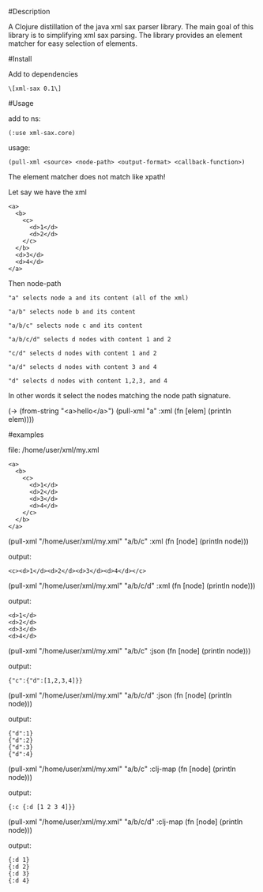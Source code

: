 #Description

A Clojure distillation of the java xml sax parser library.
The main goal of this library is to simplifying xml sax parsing.
The library provides an element matcher for easy selection of elements.

#Install

Add to dependencies

    \[xml-sax 0.1\]

#Usage

add to ns:

    (:use xml-sax.core)

usage:

    (pull-xml <source> <node-path> <output-format> <callback-function>)

The element matcher does not match like xpath!

Let say we have the xml

    <a>
      <b>
        <c>
          <d>1</d>
          <d>2</d>
        </c>
      </b>
      <d>3</d>
      <d>4</d>
    </a>

Then node-path

    "a" selects node a and its content (all of the xml)

    "a/b" selects node b and its content

    "a/b/c" selects node c and its content

    "a/b/c/d" selects d nodes with content 1 and 2

    "c/d" selects d nodes with content 1 and 2

    "a/d" selects d nodes with content 3 and 4

    "d" selects d nodes with content 1,2,3, and 4

In other words it select the nodes matching the node path signature.

(-> (from-string "\<a\>hello\</a\>")
        (pull-xml "a" :xml (fn \[elem\] (println elem))))


#examples

file: /home/user/xml/my.xml

    <a>
      <b>
        <c>
          <d>1</d>
          <d>2</d>
          <d>3</d>
          <d>4</d>
        </c>
      </b>
    </a>

(pull-xml "/home/user/xml/my.xml" "a/b/c" :xml (fn \[node\] (println node)))

output:

    <c><d>1</d><d>2</d><d>3</d><d>4</d></c>

(pull-xml "/home/user/xml/my.xml" "a/b/c/d" :xml (fn \[node\] (println node)))

output:

    <d>1</d>
    <d>2</d>
    <d>3</d>
    <d>4</d>

(pull-xml "/home/user/xml/my.xml" "a/b/c" :json (fn [node] (println node)))

output:

    {"c":{"d":[1,2,3,4]}}

(pull-xml "/home/user/xml/my.xml" "a/b/c/d" :json (fn [node] (println node)))

output:

    {"d":1}
    {"d":2}
    {"d":3}
    {"d":4}


(pull-xml "/home/user/xml/my.xml" "a/b/c" :clj-map (fn [node] (println node)))

output:

    {:c {:d [1 2 3 4]}}

(pull-xml "/home/user/xml/my.xml" "a/b/c/d" :clj-map (fn [node] (println node)))

output:

    {:d 1}
    {:d 2}
    {:d 3}
    {:d 4}
